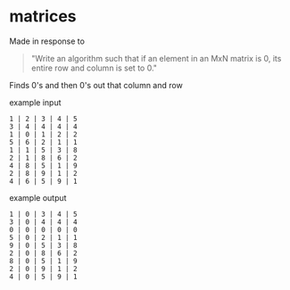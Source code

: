 # matrices

Made in response to 

>"Write an algorithm such that if an element in an MxN matrix is 0, its entire row and column is set to 0."

Finds 0's and then 0's out that column and row

example input 

```
1 | 2 | 3 | 4 | 5
3 | 4 | 4 | 4 | 4
1 | 0 | 1 | 2 | 2
5 | 6 | 2 | 1 | 1
1 | 1 | 5 | 3 | 8
2 | 1 | 8 | 6 | 2
4 | 8 | 5 | 1 | 9
2 | 8 | 9 | 1 | 2
4 | 6 | 5 | 9 | 1
```

example output

```
1 | 0 | 3 | 4 | 5
3 | 0 | 4 | 4 | 4
0 | 0 | 0 | 0 | 0
5 | 0 | 2 | 1 | 1
9 | 0 | 5 | 3 | 8
2 | 0 | 8 | 6 | 2
8 | 0 | 5 | 1 | 9
2 | 0 | 9 | 1 | 2
4 | 0 | 5 | 9 | 1
```
